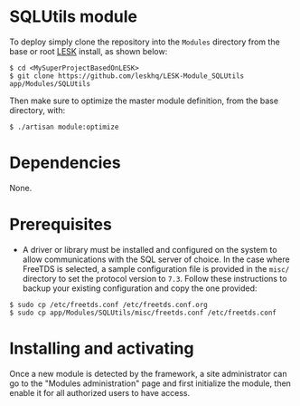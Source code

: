 # SQLUtils module

To deploy simply clone the repository into the ```Modules``` directory from the base or root [LESK](https://github.com/sroutier/laravel-enterprise-starter-kit) install, as shown below:
```
$ cd <MySuperProjectBasedOnLESK>
$ git clone https://github.com/leskhq/LESK-Module_SQLUtils app/Modules/SQLUtils
```

Then make sure to optimize the master module definition, from the base directory, with:
```
$ ./artisan module:optimize
```

# Dependencies
None. 

# Prerequisites
* A driver or library must be installed and configured on the system to allow communications with the SQL server of 
choice. In the case where FreeTDS is selected, a sample configuration file is provided in the ```misc/``` directory
to set the protocol version to ```7.3```.
Follow these instructions to backup your existing configuration and copy the one provided:
```
$ sudo cp /etc/freetds.conf /etc/freetds.conf.org
$ sudo cp app/Modules/SQLUtils/misc/freetds.conf /etc/freetds.conf
```

# Installing and activating
Once a new module is detected by the framework, a site administrator can go to the "Modules administration" page 
and first initialize the module, then enable it for all authorized users to have access.
  
  
